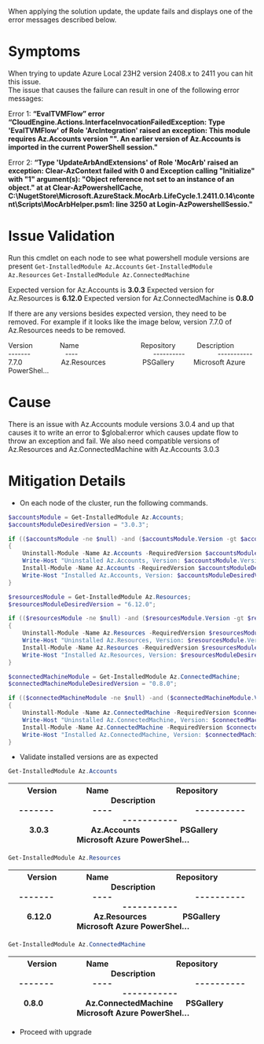 When applying the solution update, the update fails and displays one of the error messages described below.


Symptoms
===================================================================================================================================================================================================================
When trying to update Azure Local 23H2 version 2408.x to 2411 you can hit this issue.  
The issue that causes the failure can result in one of the following error messages:

Error 1:
**“EvalTVMFlow” error “CloudEngine.Actions.InterfaceInvocationFailedException: Type 'EvalTVMFlow' of Role 'ArcIntegration' raised an exception: This module requires Az.Accounts version "". An earlier version of Az.Accounts is imported in the current PowerShell session."**

Error 2:
**“Type 'UpdateArbAndExtensions' of Role 'MocArb' raised an exception: Clear-AzContext failed with 0 and Exception calling "Initialize" with "1" argument(s): "Object reference not set to an instance of an object." at at Clear-AzPowershellCache, C:\NugetStore\Microsoft.AzureStack.MocArb.LifeCycle.1.2411.0.14\content\Scripts\MocArbHelper.psm1: line 3250 at Login-AzPowershellSessio."**

Issue Validation
===================================================================================================================================================================================================================

Run this cmdlet on each node to see what powershell module versions are present
`Get-InstalledModule Az.Accounts`
`Get-InstalledModule Az.Resources`
`Get-InstalledModule Az.ConnectedMachine`

Expected version for Az.Accounts is **3.0.3**
Expected version for Az.Resources is **6.12.0**
Expected version for Az.ConnectedMachine is **0.8.0**

If there are any versions besides expected version, they need to be removed. For example if it looks like the image below, version 7.7.0 of Az.Resources needs to be removed.

Version              Name                                Repository           Description  
-------                  ----                                       ----------                 -----------  
7.7.0                    Az.Resources                   PSGallery          Microsoft Azure PowerShel…

Cause
=============================================================================================================================================================================================

There is an issue with Az.Accounts module versions 3.0.4 and up that causes it to write an error to $global:error which causes update flow to throw an exception and fail.
We also need compatible versions of Az.Resources and Az.ConnectedMachine with Az.Accounts 3.0.3

Mitigation Details
=======================================================================================================================================================================================================================

*   On each node of the cluster, run the following commands. 
```Powershell
$accountsModule = Get-InstalledModule Az.Accounts;
$accountsModuleDesiredVersion = "3.0.3";

if (($accountsModule -ne $null) -and ($accountsModule.Version -gt $accountsModuleDesiredVersion))
{
	Uninstall-Module -Name Az.Accounts -RequiredVersion $accountsModule.Version -Force;
	Write-Host "Uninstalled Az.Accounts, Version: $accountsModule.Version";
	Install-Module -Name Az.Accounts -RequiredVersion $accountsModuleDesiredVersion -Verbose -AllowClobber -Confirm:$true -SkipPublisherCheck -ErrorAction Stop
	Write-Host "Installed Az.Accounts, Version: $accountsModuleDesiredVersion";	
}

$resourcesModule = Get-InstalledModule Az.Resources;
$resourcesModuleDesiredVersion = "6.12.0";

if (($resourcesModule -ne $null) -and ($resourcesModule.Version -gt $resourcesModuleDesiredVersion))
{
	Uninstall-Module -Name Az.Resources -RequiredVersion $resourcesModule.Version -Force;
	Write-Host "Uninstalled Az.Resources, Version: $resourcesModule.Version";	
	Install-Module -Name Az.Resources -RequiredVersion $resourcesModuleDesiredVersion -Verbose -AllowClobber -Confirm:$false -SkipPublisherCheck -ErrorAction Stop;
	Write-Host "Installed Az.Resources, Version: $resourcesModuleDesiredVersion";
}

$connectedMachineModule = Get-InstalledModule Az.ConnectedMachine;
$connectedMachineModuleDesiredVersion = "0.8.0";

if (($connectedMachineModule -ne $null) -and ($connectedMachineModule.Version -gt $connectedMachineModuleDesiredVersion))
{
	Uninstall-Module -Name Az.ConnectedMachine -RequiredVersion $connectedMachineModule.Version -Force;
	Write-Host "Uninstalled Az.ConnectedMachine, Version: $connectedMachineModule.Version";	
	Install-Module -Name Az.ConnectedMachine -RequiredVersion $connectedMachineModuleDesiredVersion -Verbose -AllowClobber -Confirm:$false -SkipPublisherCheck -ErrorAction Stop;
	Write-Host "Installed Az.ConnectedMachine, Version: $connectedMachineModuleDesiredVersion";
}
```
* Validate installed versions are as expected
```Powershell
Get-InstalledModule Az.Accounts
```

| Version              Name                                Repository           Description  <br>-------                  ----                                       ----------                 -----------  <br>3.0.3                    Az.Accounts                   PSGallery          Microsoft Azure PowerShel…<br> |
| --- |

```Powershell
Get-InstalledModule Az.Resources
```

| Version              Name                                Repository           Description  <br>-------                  ----                                       ----------                 -----------  <br>6.12.0                    Az.Resources                 PSGallery          Microsoft Azure PowerShel…<br> |
| --- |

```Powershell
Get-InstalledModule Az.ConnectedMachine
```

| Version              Name                                Repository           Description  <br>-------                  ----                                       ----------                 -----------  <br>0.8.0                    Az.ConnectedMachine      PSGallery          Microsoft Azure PowerShel…<br> |
| --- |

* Proceed with upgrade

